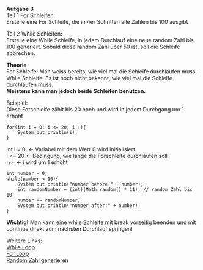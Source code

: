 <b>Aufgabe 3</b></br>
Teil 1 For Schleifen:</br>
Erstelle eine For Schleife, die in 4er Schritten alle Zahlen bis 100 ausgibt

Teil 2 While Schleifen:</br>
Erstelle eine While Schleife, in jedem Durchlauf eine neue random Zahl bis 100
generiert. Sobald diese random Zahl über 50 ist, soll die Schleife abbrechen. 

<b>Theorie</b></br>
For Schleife: Man weiss bereits, wie viel mal die Schleife durchlaufen muss.</br>
While Schleife: Es ist noch nicht bekannt, wie viel mal die Schleife durchlaufen muss.</br>
<b>Meistens kann man jedoch beide Schleifen benutzen.</b>

Beispiel:</br>
Diese Forschleife zählt bis 20 hoch und wird in jedem Durchgang um 1 erhöht
```
for(int i = 0; i <= 20; i++){
    System.out.println(i);
}
```
int i = 0; <- Variabel mit dem Wert 0 wird initialisiert</br>
i <= 20 <- Bedingung, wie lange die Forschleife durchlaufen soll</br>
i++ <- i wird um 1 erhöht

```
int number = 0;
while(number < 10){
    System.out.println("number before:" + number);
    int randomNumber = (int)(Math.random() * 11); // random Zahl bis 10
    number += randomNumber;
    System.out.println("number after:" + number);
}
```
<b>Wichtig!</b> Man kann eine while Schleife mit break vorzeitig beenden und mit continue direkt zum nächsten Durchlauf springen!

Weitere Links:</br>
<a href="https://www.w3schools.com/java/java_while_loop.asp">While Loop</a></br>
<a href="https://www.w3schools.com/java/java_for_loop.asp">For Loop</a></br>
<a href="https://www.w3schools.com/java/java_math.asp">Random Zahl generieren</a>